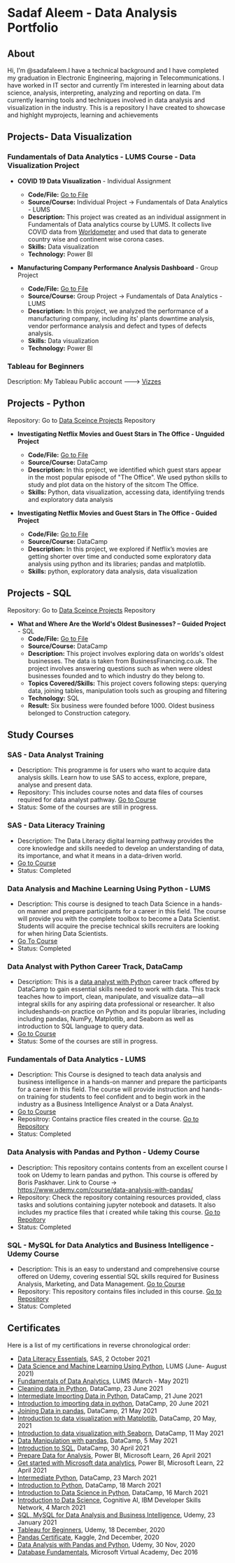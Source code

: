 # Sadaf Aleem - Data Analysis Portfolio

## About 
 Hi, I’m @sadafaleem.I have a technical background and I have completed my graduation in Electronic Engineering, majoring in Telecommunications. I have worked in IT sector and currently I’m interested in learning about data science, analysis, interpreting, analyzing and reporting on data. I’m currently learning tools and techniques involved in data analysis and visualization in the industry.
This is a repository I have created to showcase and highlght myprojects, learning and achievements

## Projects- Data Visualization

 ### Fundamentals of Data Analytics - LUMS Course - Data Visualization Project
  *   **COVID 19 Data Visualization** - Individual Assignment
      - **Code/File:** [Go to File](https://github.com/sadafaleem/data_visualization_projects/tree/main/COVID%2019%20Analysis%20Dashboard)
      - **Source/Course:** Individual Project -> Fundamentals of Data Analytics - LUMS
      - **Description:** This project was created as an individual assignment in Fundamentals of Data analytics course by LUMS. It collects live COVID data from [Worldometer](https://www.worldometers.info/coronavirus/#countries) and used that data to generate country wise and continent wise corona cases.
      - **Skills:** Data visualization
      - **Technology:** Power BI   
  
  *   **Manufacturing Company Performance Analysis Dashboard** - Group Project
      - **Code/File:** [Go to File](https://github.com/sadafaleem/data_visualization_projects/tree/main/Manufacturing%20company%20performance%20analysis)
      - **Source/Course:** Group Project -> Fundamentals of Data Analytics - LUMS
      - **Description:** In this project, we analyzed the performance of a manufacturing company, including its' plants downtime analysis, vendor performance analysis and defect and types of defects analysis.
      - **Skills:** Data visualization
      - **Technology:** Power BI   


### Tableau for Beginners
Description: My Tableau Public account ---> [Vizzes](https://public.tableau.com/app/profile/sadaf.aleem#!/?newProfile=&activeTab=0)

## Projects - Python
Repository: Go to [Data Sceince Projects](https://github.com/sadafaleem/data_science_projects) Repository

* 	**Investigating Netflix Movies and Guest Stars in The Office - Unguided Project** 
    - **Code/File:** [Go to File](https://github.com/sadafaleem/data_science_projects/tree/main/Investigating%20Netflix%20Movies%20and%20Guest%20Stars%20in%20The%20Office%20Unguided)
    - **Source/Course:** DataCamp
    - **Description:** In this project, we identified which guest stars appear in the most popular episode of "The Office". We used python skills to study and plot data on the history of the sitcom The Office. 
    - **Skills:** Python, data visualization, accessing data, identifyiing trends and exploratory data analysis

* 	**Investigating Netflix Movies and Guest Stars in The Office - Guided Project**
    - **Code/File:** [Go to File](https://github.com/sadafaleem/data_science_projects/tree/main/Investigating%20Netflix%20Movies%20and%20Guest%20Stars%20in%20The%20Office)
    - **Source/Course:** DataCamp
    - **Description:** In this project, we explored if Netflix’s movies are getting shorter over time and conducted some exploratory data analysis using python and its libraries; pandas and matplotlib.
    - **Skills:** python, exploratory data analysis, data visualization
   
## Projects - SQL
Repository: Go to [Data Sceince Projects](https://github.com/sadafaleem/data_science_projects) Repository
    
*   **What and Where Are the World's Oldest Businesses? – Guided Project** - SQL
    - **Code/File:** [Go to File](https://github.com/sadafaleem/data_science_projects/tree/main/What%20and%20Where%20Are%20the%20World's%20Oldest%20Businesses_SQL)
    - **Source/Course:** DataCamp 
    - **Description:** This project involves exploring data on worlds's oldest businesses. The data is taken from BusinessFinancing.co.uk. The project involves answering questions such as when were oldest businesses founded and to which industry do they belong to.
    - **Topics Covered/Skills:** This project covers following steps: querying data,  joining tables, manipulation tools such as grouping and filtering   
    - **Technology:** SQL
    - **Result:** Six business were founded before 1000. Oldest business belonged to Construction category.


## Study Courses

### SAS - Data Analyst Training
* Description: This programme is for users who want to acquire data analysis skills. Learn how to use SAS to access, explore, prepare, analyse and present data.
* Repository: This includes course notes and data files of courses required for data analyst pathway. [Go to Course](https://www.sas.com/en_gb/training/step/data-analyst-training.html)
* Status: Some of the courses are still in progress.

### SAS - Data Literacy Training
* Description: The Data Literacy digital learning pathway provides the core knowledge and skills needed to develop an understanding of data, its importance, and what it means in a data-driven world.
* [Go to Course](https://www.sas.com/en_gb/training/step/data-literacy-training.html)
* Status: Completed

### Data Analysis and Machine Learning Using Python - LUMS
* Description: This course is designed to teach Data Science in a hands-on manner and prepare participants for a career in this field. The course will provide you with the complete toolbox to become a Data Scientist. Students will acquire the precise technical skills recruiters are looking for when hiring Data Scientists.
* [Go To Course](https://ces.lums.edu.pk/course-details.php?cid=127) 
* Status: Completed

### Data Analyst with Python Career Track, DataCamp
* Description:  This is a [data analyst with Python](https://www.datacamp.com/tracks/data-analyst-with-python) career track offered by DataCamp to gain essential skills needed to work with data. This track teaches how to import, clean, manipulate, and visualize data—all integral skills for any aspiring data professional or researcher. 
It also includeshands-on practice on Python and its popular libraries, including including pandas, NumPy, Matplotlib, and Seaborn as well as introduction to SQL language to query data.
* [Go to Course](https://www.datacamp.com/tracks/data-analyst-with-python)
* Status: Some of the courses are still in progress.

### Fundamentals of Data Analytics - LUMS 
* Description: This Course is designed to teach data analysis and business intelligence in a hands-on manner and prepare the participants for a career in this field. The course will provide instruction and hands-on training for students to feel confident and to begin work in the industry as a Business Intelligence Analyst or a Data Analyst.
* [Go to Course](https://ces.lums.edu.pk/course-details.php?cid=125) 
* Repositroy: Contains practice files created in the course. [Go to Repository](https://github.com/sadafaleem/courses/tree/main/Fundamentals%20of%20Data%20Analytics%20LUMS/SQL%20Queries)
* Status: Completed


### Data Analysis with Pandas and Python - Udemy Course
* Description:  This repository contains contents from an excellent course I took on Udemy to learn pandas and python. This course is offered by Boris Paskhaver. 
Link to Course -> <https://www.udemy.com/course/data-analysis-with-pandas/>
* Repository: Check the repository containing  resources provided, class tasks and solutions containing jupyter notebook and datasets. It also includes my practice files that i created while taking this course. [Go to Repoitory](https://github.com/sadafaleem/data_analysis_with_pandas_and_python)
* Status: Completed


### SQL - MySQL for Data Analytics and Business Intelligence - Udemy Course
* Description: This is an easy to understand and comprehensive course offered on Udemy, covering essential SQL skills required for Business Analysis, Marketing, and Data Management. [Go to Course](https://www.udemy.com/course/sql-mysql-for-data-analytics-and-business-intelligence/)
* Repository: This repository contains files included in this course. [Go to Repository](https://github.com/sadafaleem/courses/tree/main/SQL%20MySQL%20for%20Data%20analysis%20and%20BI%20course%20Udemy/Queries)
* Status: Completed


## Certificates
Here is a list of my certifications in reverse chronological order:
* [Data Literacy Essentials](https://www.credly.com/badges/7726879f-c768-4276-97d5-a8c9d3a00e57), SAS, 2 October 2021
* [Data Science and Machine Learning Using Python](https://www.dropbox.com/s/8ytpc5cu3jf20ic/LUMS%20Data%20Science%20and%20ML.jpg?dl=0), LUMS (June- August 2021)
* [Fundamentals of Data Analytics](https://www.dropbox.com/s/getb84gsfe3vw99/LUMS%20Data%20Analytics.jpg?dl=0), LUMS (March - May 2021)
* [Cleaning data in Python](https://www.datacamp.com/statement-of-accomplishment/course/43154a6f5708ea35415769d02be288b959b20c74), DataCamp, 23 June 2021
* [Intermediate Importing Data in Python](https://www.datacamp.com/statement-of-accomplishment/course/fc36ccc2499f9923892eb9583bc6f6cda37db766), DataCamp, 21 June 2021
* [Introduction to importing data in python](https://www.datacamp.com/statement-of-accomplishment/course/d87f8d5eacdb1dbd6e8d44363dab88c252a4b8d7), DataCamp, 20 June 2021
* [Joining Data in pandas](https://www.datacamp.com/statement-of-accomplishment/course/24af2741308e958feda32bf8c3acfb353e6a793f), DataCamp, 21 May 2021
* [Introduction to data visualization with Matplotlib](https://www.datacamp.com/statement-of-accomplishment/course/cf85e14ee46863972b6289f97d2d1cd412708fa8), DataCamp, 20 May, 2021
* [Introduction to data visualization with Seaborn](https://www.datacamp.com/statement-of-accomplishment/course/2a3908a9b9981b4e83ddbe6344bddf99b50b2fdb), DataCamp, 11 May 2021
* [Data Manipulation with pandas](https://www.datacamp.com/statement-of-accomplishment/course/095637ad16cbeaa8a1e92830dea8bd89666511fd), DataCamp, 5 May 2021
* [Introduction to SQL](https://www.datacamp.com/statement-of-accomplishment/course/5b1f9d0e80f189390a3beaf03998eea69180bbfd), DataCamp, 30 April 2021
* [Prepare Data for Analysis](https://www.dropbox.com/s/1kyozrsbsvb5i5i/Power%20BI%20Microsoft%20Prepare%20data%20analysis.pdf?dl=0), Power BI,  Microsoft Learn, 26 April 2021
* [Get started with Microsoft data analytics](https://www.dropbox.com/s/99gdsx62ujyw2n6/Power%20BI%20Microsoft%20Analytics.pdf?dl=0), Power BI, Microsoft Learn, 22 April 2021
* [Intermediate Python](https://www.datacamp.com/statement-of-accomplishment/course/5a11d059466c1c6d7f8f81bd5bc3bb80b6421b49), DataCamp, 23 March 2021
* [Introduction to Python](https://www.datacamp.com/statement-of-accomplishment/course/77910a5dca303ac2272cba232d2aa96e9f18328e), DataCamp, 18 March 2021
* [Introduction to Data Science in Python](https://www.datacamp.com/statement-of-accomplishment/course/09a364c9c4e36ee57590de882c5676269a8968a6), DataCamp, 16 March 2021
* [Introduction to Data Science](https://www.credly.com/badges/feeb9e2b-4fa1-4f66-bc44-6487dc68a706), Cognitive AI, IBM Developer Skills Network, 4 March  2021
* [SQL, MySQL for Data Analysis and Business Intelligence](https://www.dropbox.com/s/sjx4t6w29duw54n/Udemy%20SQL%20Course.jpg?dl=0), Udemy, 23 January 2021
* [Tableau for Beginners](https://www.dropbox.com/s/rwmo9ca3otlc0m3/UdemyTableau%20for%20Beginners.jpg?dl=0), Udemy, 18 December, 2020
* [Pandas Certificate](https://www.dropbox.com/s/oynhhf4c1y018ay/Pandas%20Kaggle.png?dl=0), Kaggle, 2nd  December, 2020
* [Data Analysis with Pandas and Python](https://www.dropbox.com/s/06ahimgikgd6h65/Udemy%20Data%20Analysis.jpg?dl=0),  Udemy, 30 Nov, 2020
* [Database Fundamentals](https://www.dropbox.com/s/jpoohab4kyc5wfu/Certificate_Database%20Fundamentals_MVA.pdf?dl=0), Microsoft Virtual Academy, Dec 2016

